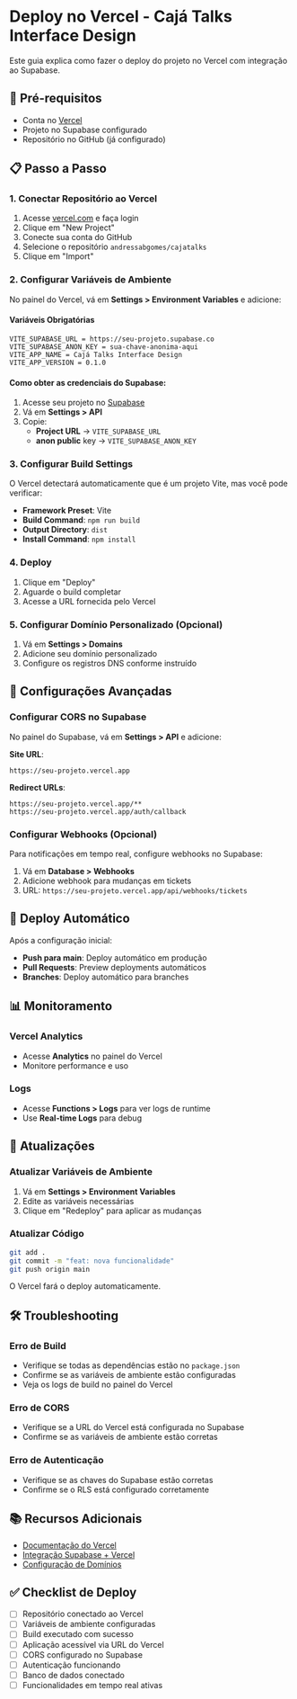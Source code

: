 # Deploy no Vercel - Cajá Talks Interface Design

Este guia explica como fazer o deploy do projeto no Vercel com integração ao Supabase.

## 🚀 Pré-requisitos

- Conta no [Vercel](https://vercel.com)
- Projeto no Supabase configurado
- Repositório no GitHub (já configurado)

## 📋 Passo a Passo

### 1. Conectar Repositório ao Vercel

1. Acesse [vercel.com](https://vercel.com) e faça login
2. Clique em "New Project"
3. Conecte sua conta do GitHub
4. Selecione o repositório `andressabgomes/cajatalks`
5. Clique em "Import"

### 2. Configurar Variáveis de Ambiente

No painel do Vercel, vá em **Settings > Environment Variables** e adicione:

#### Variáveis Obrigatórias
```
VITE_SUPABASE_URL = https://seu-projeto.supabase.co
VITE_SUPABASE_ANON_KEY = sua-chave-anonima-aqui
VITE_APP_NAME = Cajá Talks Interface Design
VITE_APP_VERSION = 0.1.0
```

#### Como obter as credenciais do Supabase:
1. Acesse seu projeto no [Supabase](https://supabase.com)
2. Vá em **Settings > API**
3. Copie:
   - **Project URL** → `VITE_SUPABASE_URL`
   - **anon public** key → `VITE_SUPABASE_ANON_KEY`

### 3. Configurar Build Settings

O Vercel detectará automaticamente que é um projeto Vite, mas você pode verificar:

- **Framework Preset**: Vite
- **Build Command**: `npm run build`
- **Output Directory**: `dist`
- **Install Command**: `npm install`

### 4. Deploy

1. Clique em "Deploy"
2. Aguarde o build completar
3. Acesse a URL fornecida pelo Vercel

### 5. Configurar Domínio Personalizado (Opcional)

1. Vá em **Settings > Domains**
2. Adicione seu domínio personalizado
3. Configure os registros DNS conforme instruído

## 🔧 Configurações Avançadas

### Configurar CORS no Supabase

No painel do Supabase, vá em **Settings > API** e adicione:

**Site URL**:
```
https://seu-projeto.vercel.app
```

**Redirect URLs**:
```
https://seu-projeto.vercel.app/**
https://seu-projeto.vercel.app/auth/callback
```

### Configurar Webhooks (Opcional)

Para notificações em tempo real, configure webhooks no Supabase:

1. Vá em **Database > Webhooks**
2. Adicione webhook para mudanças em tickets
3. URL: `https://seu-projeto.vercel.app/api/webhooks/tickets`

## 🚀 Deploy Automático

Após a configuração inicial:

- **Push para main**: Deploy automático em produção
- **Pull Requests**: Preview deployments automáticos
- **Branches**: Deploy automático para branches

## 📊 Monitoramento

### Vercel Analytics
- Acesse **Analytics** no painel do Vercel
- Monitore performance e uso

### Logs
- Acesse **Functions > Logs** para ver logs de runtime
- Use **Real-time Logs** para debug

## 🔄 Atualizações

### Atualizar Variáveis de Ambiente
1. Vá em **Settings > Environment Variables**
2. Edite as variáveis necessárias
3. Clique em "Redeploy" para aplicar as mudanças

### Atualizar Código
```bash
git add .
git commit -m "feat: nova funcionalidade"
git push origin main
```
O Vercel fará o deploy automaticamente.

## 🛠️ Troubleshooting

### Erro de Build
- Verifique se todas as dependências estão no `package.json`
- Confirme se as variáveis de ambiente estão configuradas
- Veja os logs de build no painel do Vercel

### Erro de CORS
- Verifique se a URL do Vercel está configurada no Supabase
- Confirme se as variáveis de ambiente estão corretas

### Erro de Autenticação
- Verifique se as chaves do Supabase estão corretas
- Confirme se o RLS está configurado corretamente

## 📚 Recursos Adicionais

- [Documentação do Vercel](https://vercel.com/docs)
- [Integração Supabase + Vercel](https://supabase.com/docs/guides/getting-started/tutorials/with-nextjs)
- [Configuração de Domínios](https://vercel.com/docs/concepts/projects/domains)

## ✅ Checklist de Deploy

- [ ] Repositório conectado ao Vercel
- [ ] Variáveis de ambiente configuradas
- [ ] Build executado com sucesso
- [ ] Aplicação acessível via URL do Vercel
- [ ] CORS configurado no Supabase
- [ ] Autenticação funcionando
- [ ] Banco de dados conectado
- [ ] Funcionalidades em tempo real ativas
